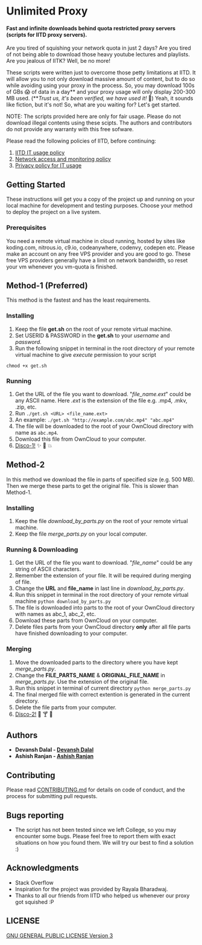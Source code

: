 # Unlimited Proxy

#### Fast and infinite downloads behind quota restricted proxy servers (scripts for IITD proxy servers). 

Are you tired of squishing your network quota in just 2 days? Are you tired of not being able to download those heavy youtube lectures and playlists. Are you jealous of IITK? Well, be no more!

These scripts were written just to overcome those petty limitations at IITD. It will allow you to not only download massive amount of content, but to do so while avoiding using your proxy in the process. So, you may download 100s of GBs :scream: of data in a day\*\* and your proxy usage will only display 200-300 MB used. (\*\**Trust us, it's been verified, we have used it!* :muscle:)
Yeah, it sounds like fiction, but it's not!
So, what are you waiting for? Let's get started.

NOTE: The scripts provided here are only for fair usage. Please do not download illegal contents using these scipts. The authors and contributors do not provide any warranty with this free sofware.

Please read the following policies of IITD, before continuing:
1. [IITD IT usage policy](http://www.cc.iitd.ernet.in/CSC/index.php?option=com_content&view=article&id=50&Itemid=153)
2. [Network access and monitoring policy](http://www.cc.iitd.ernet.in/CSC/index.php?option=com_content&view=article&id=122&Itemid=155)
3. [Privacy policy for IT usage](http://www.cc.iitd.ernet.in/CSC/index.php?option=com_content&view=article&id=51&Itemid=154)

## Getting Started

These instructions will get you a copy of the project up and running on your local machine for development and testing purposes. Choose your method to deploy the project on a live system.

### Prerequisites

You need a remote virtual machine in cloud running, hosted by sites like koding.com, nitrous.io, c9.io, codeanywhere, codenvy, codepen etc. Please make an account on any free VPS provider and you are good to go. These free VPS providers generally have a limit on network bandwidth, so reset your vm whenever you vm-quota is finished.

## Method-1 (Preferred)

This method is the fastest and has the least requirements.

### Installing

1. Keep the file **get.sh** on the root of your remote virtual machine.
2. Set USERID & PASSWORD in the **get.sh** to your *username* and *password*.
3. Run the following snippet in terminal in the root directory of your remote virtual machine to give *execute* permission to your script
```
chmod +x get.sh
```

### Running

1. Get the URL of the file you want to download. "*file_name.ext*" could be any ASCII name. Here *.ext* is the extension of the file e.g. .mp4, .mkv, .zip, etc.
2. Run ```./get.sh <URL> <file_name.ext>```
3. An example: ```./get.sh "http://example.com/abc.mp4" "abc.mp4"```
4. The file will be downloaded to the root of your OwnCloud directory with name as ```abc.mp4```.
5. Download this file from OwnCloud to your computer.
6. [Disco-1!](https://www.youtube.com/watch?v=oAG7ECgXjcs) :sparkles: :clap: :boom:


## Method-2

In this method we download the file in parts of specified size (e.g. 500 MB). Then we merge these parts to get the original file. This is slower than Method-1.

### Installing

1. Keep the file *download_by_parts.py* on the root of your remote virtual machine.
2. Keep the file *merge_parts.py* on your local computer.

### Running & Downloading

1. Get the URL of the file you want to download. "*file_name*" could be any string of ASCII characters.
2. Remember the extension of your file. It will be required during merging of file.
3. Change the **URL** and **file_name** in last line in *download_by_parts.py*. 
4. Run this snippet in terminal in the root directory of your remote virtual machine ```python download_by_parts.py```
5. The file is downloaded into parts to the root of your OwnCloud directory with names as abc_1, abc_2, etc.
6. Download these parts from OwnCloud on your computer.
7. Delete files parts from your OwnCloud directory **only** after all file parts have finished downloading to your computer.

### Merging

1. Move the downloaded parts to the directory where you have kept *merge_parts.py*.
2. Change the **FILE_PARTS_NAME** & **ORIGINAL_FILE_NAME** in *merge_parts.py*. Use the extension of the original file.
3. Run this snippet in terminal of current directory ```python merge_parts.py```
4. The final merged file with correct extention is generated in the current directory.
5. Delete the file parts from your computer.
6. [Disco-2!](https://www.youtube.com/watch?v=dQw4w9WgXcQ) :guitar: :cocktail: :metal:




## Authors

* **Devansh Dalal - [Devansh Dalal](https://github.com/devanshdalal)**
* **Ashish Ranjan - [Ashish Ranjan](https://github.com/ashish28ranjan)**

## Contributing

Please read [CONTRIBUTING.md](https://gist.github.com/PurpleBooth/b24679402957c63ec426) for details on code of conduct, and the process for submitting pull requests.


## Bugs reporting

* The script has not been tested since we left College, so you may encounter some bugs. Please feel free to report them with exact situations on how you found them. We will try our best to find a solution :)


## Acknowledgments

* Stack Overflow
* Inspiration for the project was provided by Rayala Bharadwaj.
* Thanks to all our friends from IITD who helped us whenever our proxy got squished :P

## LICENSE

[GNU GENERAL PUBLIC LICENSE Version 3](https://www.gnu.org/licenses/gpl-3.0.en.html)

